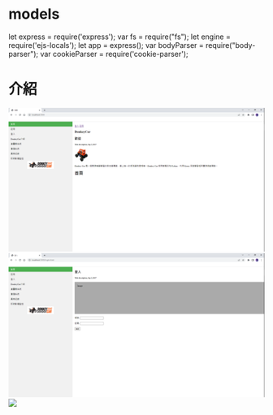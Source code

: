 # models
let express = require('express');
var fs = require("fs");
let engine = require('ejs-locals');
let app = express();
var bodyParser = require("body-parser");
var  cookieParser = require('cookie-parser');
 
# 介紹
![](figure/index.png)
![](figure/login.png)
![](figure/register.png)
